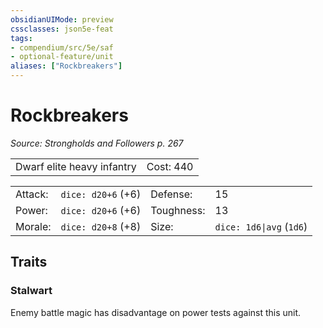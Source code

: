 ```yaml
---
obsidianUIMode: preview
cssclasses: json5e-feat
tags:
- compendium/src/5e/saf
- optional-feature/unit
aliases: ["Rockbreakers"]
---
```

# Rockbreakers
*Source: Strongholds and Followers p. 267*  

|    |    |
|----|----|
| Dwarf elite heavy infantry | Cost: 440 |

|    |    |    |    |
|----|----|----|----|
| Attack: | `dice: d20+6` (+6) | Defense: | 15 |
| Power: | `dice: d20+6` (+6) | Toughness: | 13 |
| Morale: | `dice: d20+8` (+8) | Size: | `dice: 1d6\|avg` (`1d6`) |

## Traits

### Stalwart

Enemy battle magic has disadvantage on power tests against this unit.